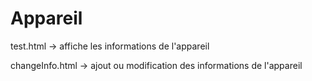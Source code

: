 # Appareil

test.html -> affiche les informations de l'appareil 

changeInfo.html -> ajout ou modification des informations de l'appareil
